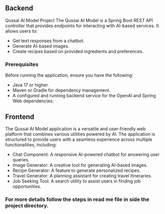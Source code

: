 ## Backend
Qussai AI Model Project
The Qussai AI Model is a Spring Boot REST API controller that provides endpoints for interacting with AI-based services. It allows users to:

- Get text responses from a chatbot.
- Generate AI-based images.
- Create recipes based on provided ingredients and preferences.

### Prerequisites
Before running the application, ensure you have the following:

- Java 17 or higher.
- Maven or Gradle for dependency management.
- A configured and running backend service for the OpenAI and Spring Web dependencies.

## Frontend 
The Qussai AI Model application is a versatile and user-friendly web platform that combines various utilities powered by AI. The application is structured to provide users with a seamless experience across multiple functionalities, including:

- Chat Component: A responsive AI-powered chatbot for answering user queries.
- Image Generator: A creative tool for generating AI-based images.
- Recipe Generator: A feature to generate personalized recipes.
- Travel Generator: A planning assistant for creating travel itineraries.
- Job Seeking Tool: A search utility to assist users in finding job opportunities.

### For more details follow the steps in read me file in side the project directory.
